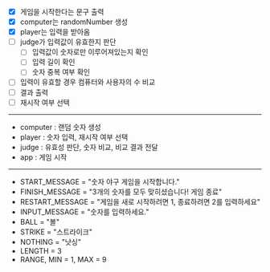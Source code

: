 - [X] 게임을 시작한다는 문구 출력
- [X] computer는 randomNumber 생성
- [X] player는 입력을 받아옴
- [ ] judge가 입력값이 유효한지 판단
  - [ ] 입력값이 숫자로만 이루어져있는지 확인
  - [ ] 입력 길이 확인
  - [ ] 숫자 중복 여부 확인
- [ ] 입력이 유효할 경우 컴퓨터와 사용자의 수 비교
- [ ] 결과 출력
- [ ] 재시작 여부 선택
---
- computer : 랜덤 숫자 생성
- player : 숫자 입력, 재시작 여부 선택
- judge : 유효성 판단, 숫자 비교, 비교 결과 전달
- app : 게임 시작
---
- START_MESSAGE = "숫자 야구 게임을 시작합니다."
- FINISH_MESSAGE = "3개의 숫자를 모두 맞히셨습니다! 게임 종료"
- RESTART_MESSAGE = "게임을 새로 시작하려면 1, 종료하려면 2를 입력하세요"
- INPUT_MESSAGE = "숫자를 입력하세요."
- BALL = "볼"
- STRIKE = "스트라이크"
- NOTHING = "낫싱"
- LENGTH = 3
- RANGE, MIN = 1, MAX = 9